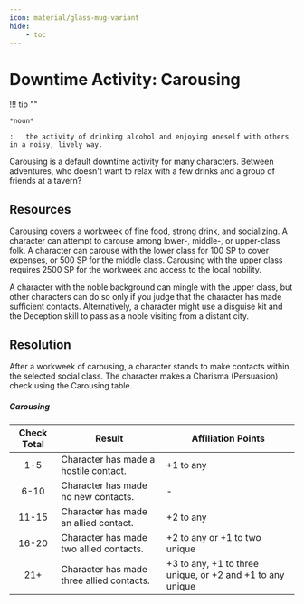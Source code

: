 ```yaml
---
icon: material/glass-mug-variant
hide:
    - toc
---
```


# Downtime Activity: Carousing

!!! tip ""

    *noun*

    :   the activity of drinking alcohol and enjoying oneself with others in a noisy, lively way.

Carousing is a default downtime activity for many characters. Between adventures, who doesn't want to relax with a few drinks and a group of friends at a tavern?

## Resources

Carousing covers a workweek of fine food, strong drink, and socializing. A character can attempt to carouse among lower-, middle-, or upper-class folk. A character can carouse with the lower class for 100 SP to cover expenses, or 500 SP for the middle class. Carousing with the upper class requires 2500 SP for the workweek and access to the local nobility.

A character with the noble background can mingle with the upper class, but other characters can do so only if you judge that the character has made sufficient contacts. Alternatively, a character might use a disguise kit and the Deception skill to pass as a noble visiting from a distant city.

## Resolution

After a workweek of carousing, a character stands to make contacts within the selected social class. The character makes a Charisma (Persuasion) check using the Carousing table.

##### Carousing

| Check Total | Result | Affiliation Points |
|:-:|---|---|
| 1-5 | Character has made a hostile contact. | +1 to any |
| 6-10 | Character has made no new contacts.| - |
| 11-15 | Character has made an allied contact.| +2 to any |
| 16-20	| Character has made two allied contacts.| +2 to any or +1 to two unique |
| 21+ | Character has made three allied contacts.| +3 to any, +1 to three unique, or +2 and +1 to any unique |


